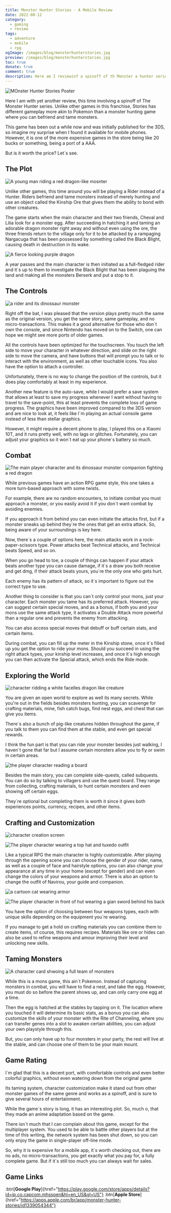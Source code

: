 ```yaml
---
title: Monster Hunter Stories - A Mobile Review
date: 2022-08-12
category:
  - gaming
  - review
tags:
  - adventure
  - mobile
  - rpg
ogImage: /images/blog/monsterhunterstories.jpg
preview: /images/blog/monsterhunterstories.jpg
toc: true
donate: true
comment: true
description: Here am I reviewinf a spinoff of th Monster a hunter series, a mobile port at that. Unlike the main series, here you can tame and befriend monsters instead.
---
```

![MOnster Hunter Stories Poster](/images/blog/monsterhunterstories.jpg)

Here I am with yet another review, this time involving a spinoff of The Monster Hunter series. Unlike other games in this franchise, Stories has different gameplay more akin to Pokemon than a monster hunting game where you can befriend and tame monsters.

This game has been out a while now and was initially published for the 3DS, so imagine my surprise when I found it available for mobile phones. However, it is one of the more expensive games in the store being like 20 bucks or something, being a port of a AAA.

But is it worth the price? Let´s see.

## The Plot

![A young man riding a red dragon-like mosnter](/images/2022/monsterhunterposters.jpg#center "Onward!")


Unlike other games, this time around you will be playing a Rider instead of a Hunter. Riders befriend and tame monsters instead of merely hunting and use an object called the Kinship Ore that gives them the ability to bond with other creatures.

The game starts when the main character and their two friends, Cheval and Lilia look for a monster egg. After succeeding in hatching it and taming an adorable dragon monster right away and without even using the ore, the three friends return to the village only for it to be attacked by a rampaging Nargacuga that has been possessed by something called the Black Blight, causing death in destruction in its wake.


![A fierce looking purple dragon](/images/2022/purpledragon.jpg#center)


A year passes and the main character is then initiated as a full-fledged rider and it´s up to them to investigate the Black Blight that has been plaguing the land and making all the monsters Berserk and put a stop to it.

## The Controls


![a rider and its dinossaur monster](/images/2022/ridingdragon.jpg#center)

Right off the bat, I was pleased that the version plays pretty much the same as the original version, you get the same story, same gameplay, and no micro-transactions. This makes it a good alternative for those who don´t own the console, and since Nintendo has moved on to the Switch, one can hope we might see more ports of older games.

All the controls have been optimized for the touchscreen. You touch the left side to move your character in whatever direction, and slide on the right side to move the camera, and have buttons that will prompt you to talk or to interact with the environment, as well as other touchable icons. You also have the option to attach a controller.

Unfortunately, there is no way to change the position of the controls, but it does play comfortably at least in my experience.

Another new feature is the auto-save, while I would prefer a save system that allows at least to save my progress whenever I want without having to travel to the save-point, this at least prevents the complete loss of game progress. The graphics have been improved compared to the 3DS version and are nice to look at, it feels like I´m playing an actual console game instead of less than stellar graphics.

However, it might require a decent phone to play, I played this on a Xiaomi 10T, and it runs pretty well, with no lags or glitches. Fortunately, you can adjust your graphics so it won´t eat up your phone´s battery so much.

## Combat


![The main player character and its dinossaur monster companion fighting a red dragon ](/images/2022/monsterhunterbattle.jpg#center "This ain´t your grandma´s pokemon")


While previous games have an action RPG game style, this one takes a more turn-based approach with some twists.

For example, there are no random encounters, to initiate combat you must approach a monster, or you easily avoid it if you don´t want combat by avoiding enemies.

If you approach it from behind you can even initiate the attacks first, but if a monster sneaks up behind they´re the ones that get an extra attack. So, being aware of your surroundings is key here.

Now, there´s a couple of options here, the main attacks work in a rock-paper-scissors type. Power attacks beat Technical attacks, and Technical beats Speed, and so on.

When you go head to toe, a couple of things can happen if your attack beats another type you can cause damage, if it´s a draw you both receive and get dmg, if their attack beats yours, you´re the only one who gets hurt.

Each enemy has its pattern of attack, so it´s important to figure out the correct type to use.

Another thing to consider is that you can´t only control your mons, just your character. Each monster you tame has its preferred attack. However, you can suggest certain special moves, and as a bonus, if both you and your mons use the same attack type, it activates a Double Attack more powerful than a regular one and prevents the enemy from attacking.

You can also access special moves that debuff or buff certain stats, and certain items.

During combat, you can fill up the meter in the Kinship stone, once it´s filled up you get the option to ride your mons. Should you succeed in using the right attack types, your kinship level increases, and once it´s high enough you can then activate the Special attack, which ends the Ride mode.

## Exploring the World


![character ridding a white facelles dragon like creature](/images/2022/monsterhuntersnow.jpg "Save the World With Your Own Monster Companions")


You are given an open world to explore as well its many secrets. While you're out in the fields besides monsters hunting, you can scavenge for crafting materials, mine, fish catch bugs, find nest eggs, and chest that can give you items.

There´s also a bunch of pig-like creatures hidden throughout the game, if you talk to them you can find them at the stable, and even get special rewards.

I think the fun part is that you can ride your monster besides just walking, I haven´t gone that far but I assume certain monsters allow you to fly or swim in certain areas.


![the player character reading a board](/images/2022/monsterhunterboard.jpg#center)


Besides the main story, you can complete side-quests, called subquests. You can do so by talking to villagers and use the quest board. They range from collecting, crafting materials, to hunt certain monsters and even showing off certain eggs.

They´re optional but completing them is worth it since it gives both experiences points, currency, recipes, and other items.

## Crafting and Customization


![character creation screen](/images/2022/monstercharactercreation.jpg)


![The player character wearing a top hat and tuxedo outfit](/images/2022/monstercharacteroutfit.jpg "Looking Fabulous if I must say so myself")


Like a typical RPG the main character is highly customizable. After playing through the opening scene you can choose the gender of your rider, name, as well as a couple of face and hairstyle options, you can also change your appearance at any time in your home (except for gender) and can even change the colors of your weapons and armor. There is also an option to change the outfit of Navirou, your guide and companion.


![a cartoon cat wearing armor](/images/2022/monsterhuntercat.jpg#center)

![The player character in front of hut wearing a gian sword behind his back](/images/2022/monsterhunterhut.jpg "No Rider is Completer Without A HUGE ASS SWORD")


You have the option of choosing between four weapons types, each with unique skills depending on the equipment you´re wearing.

If you manage to get a hold on crafting materials you can combine them to create items, of course, this requires recipes. Materials like ore or hides can also be used to refine weapons and amour improving their level and unlocking new skills.

## Taming Monsters


![A character card shwoing a full team of monsters](/images/2022/monsterhunterteam.jpg "Gotta Tame Them All!")


While this is a mons game, this ain´t Pokemon. Instead of capturing monsters in combat, you will have to find a nest, and take the egg. However, you must do so before the parent shows up, and can only carry one egg at a time.

Then the egg is hatched at the stables by tapping on it. The location where you touched it will determine its basic stats, as a bonus you can also customize the skills of your monster with the Rite of Channeling, where you can transfer genes into a slot to awaken certain abilities, you can adjust your own playstyle through this.

But, you can only have up to four monsters in your party, the rest will live at the stable, and can choose one of them to be your main mount.

## Game Rating

I´m glad that this is a decent port, with comfortable controls and even better colorful graphics, without even watering down from the original game

Its taming system, character customization make it stand out from other monster games of the same genre and works as a spinoff, and is sure to give several hours of entertainment.

While the game´s story is long, it has an interesting plot. So, much o, that they made an anime adaptation based on the game.

There isn´t much that I can complain about this game, except for the multiplayer system. You used to be able to battle other players but at the time of this writing, the network system has been shut down, so you can only enjoy the game in single-player off-line mode.

So, why it is expensive for a mobile app, it´s worth checking out, there are no ads, no micro-transactions, you get exactly what you pay for, a fully complete game. But if it´s still too much you can always wait for sales.



## Game Links


:btn[**Google Play**]{href="https://play.google.com/store/apps/details?id=jp.co.capcom.mhsspen&hl=en_US&gl=US"}  :btn[**Apple Store**]{href="https://apps.apple.com/br/app/monster-hunter-stories/id1339054344"}  